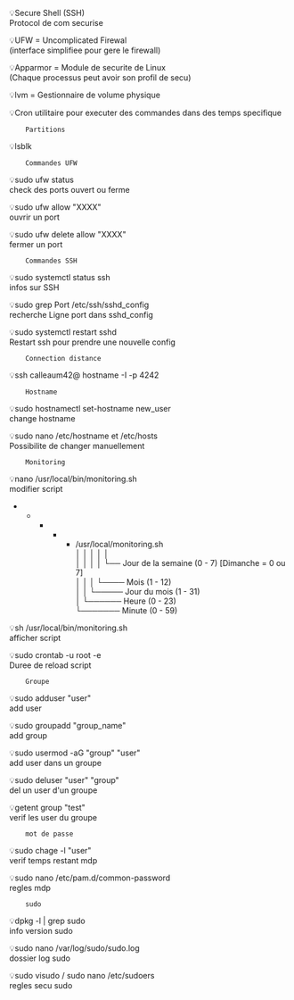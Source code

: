 :bulb:Secure Shell (SSH)  
Protocol de com securise  

:bulb:UFW = Uncomplicated Firewal  
(interface simplifiee pour gere le firewall)  

:bulb:Apparmor = Module de securite de Linux  
(Chaque processus peut avoir son profil de secu)  

:bulb:lvm = Gestionnaire de volume physique  

:bulb:Cron utilitaire pour executer des commandes dans des temps specifique   

		Partitions
:bulb:lsblk

		Commandes UFW
:bulb:sudo ufw status  
check des ports ouvert ou ferme

:bulb:sudo ufw allow "XXXX"  			
ouvrir un port

:bulb:sudo ufw delete allow "XXXX"  
fermer un port

		Commandes SSH
:bulb:sudo systemctl status ssh  
infos sur SSH  

:bulb:sudo grep Port /etc/ssh/sshd_config	  
recherche Ligne port dans sshd_config  

:bulb:sudo systemctl restart sshd              
Restart ssh pour prendre une nouvelle config  

		Connection distance
:bulb:ssh calleaum42@ hostname -I -p 4242  

		Hostname
:bulb:sudo hostnamectl set-hostname new_user  
change hostname  

:bulb:sudo nano /etc/hostname  et /etc/hosts  
Possibilite de changer manuellement  
		
		Monitoring
:bulb:nano /usr/local/bin/monitoring.sh  
modifier script  

* * * * * /usr/local/monitoring.sh  
│ │ │ │ │  
│ │ │ │ └── Jour de la semaine (0 - 7) [Dimanche = 0 ou 7]  
│ │ │ └──── Mois (1 - 12)  
│ │ └───── Jour du mois (1 - 31)  
│ └────── Heure (0 - 23)  
└─────── Minute (0 - 59)  

:bulb:sh   /usr/local/bin/monitoring.sh  
afficher script  

:bulb:sudo crontab -u root -e  
Duree de reload script  



		Groupe
:bulb:sudo adduser "user"  
add user  

:bulb:sudo groupadd "group_name"  
add group  

:bulb:sudo usermod -aG "group" "user"  
add user dans un groupe  

:bulb:sudo deluser "user" "group"  		
del un user d'un groupe  

:bulb:getent group "test"  
verif les user du groupe  


		mot de passe
:bulb:sudo chage -l "user"  
verif temps restant mdp  

:bulb:sudo nano /etc/pam.d/common-password  
regles mdp  

		sudo
:bulb:dpkg -l | grep sudo  
info version sudo  

:bulb:sudo nano /var/log/sudo/sudo.log  
dossier log sudo  

:bulb:sudo visudo / sudo nano /etc/sudoers  
regles secu sudo  




